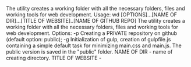 The utility creates a working folder with all the necessary folders, files and working tools for web development.
Usage: 
        wd [OPTIONS]...[NAME OF DIR]...[TITLE OF WEBSITE]..[NAME OF GITHUB REPO]
  The utility creates a working folder with all the necessary folders, files and working tools for web development.
   Options:
           -p              Creating a PRIVATE repository on github
                           (default option: public);
           -g              Initialization of gulp, creation of 
                          gulpfile.js containing a simple default 
                          task for minimizing main.css and main.js. 
                          The public version is saved in the \"public\" 
                          folder.
  NAME OF DIR - name of creating directory.
  TITLE OF WEBSITE - <title> of website.
  NAME OF GITHUB REPO - name of the github repository that will be created.
  
  To continue using gulp in your project, use the \"gulp\" or \"gulp default\" command.
  
 To correctly create a remote repository on github, you will need your personal login token with the authority to create a repository (\$Token in the program).
